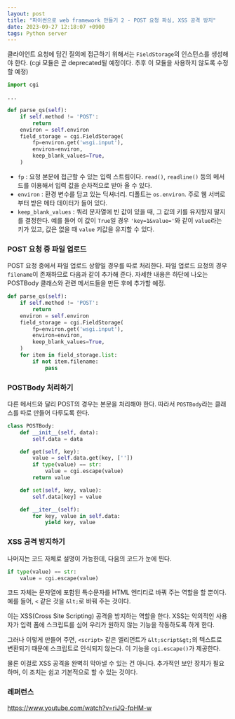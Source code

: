 ```yaml
---
layout: post
title: "파이썬으로 web framework 만들기 2 - POST 요청 파싱, XSS 공격 방지"
date: 2023-09-27 12:18:07 +0900
tags: Python server
---
```


클라이언트 요청에 담긴 질의에 접근하기 위해서는 `FieldStorage`의 인스턴스를 생성해야 한다. (cgi 모듈은 곧 deprecated될 예정이다. 추후 이 모듈을 사용하지 않도록 수정할 예정)

```python
import cgi

...

def parse_qs(self):
    if self.method != 'POST':
        return
    environ = self.environ
    field_storage = cgi.FieldStorage(
        fp=environ.get('wsgi.input'),
        environ=environ,
        keep_blank_values=True,
    )
```

- `fp` : 요청 본문에 접근할 수 있는 입력 스트림이다. `read()`, `readline()` 등의 메서드를 이용해서 입력 값을 순차적으로 받아 올 수 있다.
- `environ` : 환경 변수를 담고 있는 딕셔너리. 디폴트는 `os.environ`. 주로 웹 서버로부터 받은 메타 데이터가 들어 있다.
- `keep_blank_values` : 쿼리 문자열에 빈 값이 있을 때, 그 값의 키를 유지할지 말지를 결정한다. 예를 들어 이 값이 `True`일 경우 `'key=1&value='`와 같이 `value`라는 키가 있고, 값은 없을 때 `value` 키값을 유지할 수 있다.

### POST 요청 중 파일 업로드

POST 요청 중에서 파일 업로드 상황일 경우를 따로 처리한다. 파일 업로드 요청의 경우 `filename`이 존재하므로 다음과 같이 추가해 준다. 자세한 내용은 하단에 나오는 POSTBody 클래스와 관련 메서드들을 만든 후에 추가할 예정.

```python
def parse_qs(self):
    if self.method != 'POST':
        return
    environ = self.environ
    field_storage = cgi.FieldStorage(
        fp=environ.get('wsgi.input'),
        environ=environ,
        keep_blank_values=True,
    )
    for item in field_storage.list:
        if not item.filename:
            pass
```

### POSTBody 처리하기

다른 메서드와 달리 POST의 경우는 본문을 처리해야 한다. 따라서 `POSTBody`라는 클래스를 따로 만들어 다루도록 한다.

```python
class POSTBody:
    def __init__(self, data):
        self.data = data

    def get(self, key):
        value = self.data.get(key, [''])
        if type(value) == str:
            value = cgi.escape(value)
        return value

    def set(self, key, value):
        self.data[key] = value

    def __iter__(self):
        for key, value in self.data:
            yield key, value
```

### XSS 공격 방지하기

나머지는 코드 자체로 설명이 가능한데, 다음의 코드가 눈에 띈다.

```python
if type(value) == str:
    value = cgi.escape(value)
```

코드 자체는 문자열에 포함된 특수문자를 HTML 엔티티로 바꿔 주는 역할을 할 뿐이다. 예를 들어, `<` 같은 것을 `&lt;`로 바꿔 주는 것이다.

이는 XSS(Cross Site Scripting) 공격을 방지하는 역할을 한다. XSS는 악의적인 사용자가 입력 폼에 스크립트를 심어 우리가 원하지 않는 기능을 작동하도록 하게 한다.

그러나 이렇게 만들어 주면, `<script>` 같은 엘리먼트가 `&lt;script&gt;`의 텍스트로 변환되기 때문에 스크립트로 인식되지 않는다. 이 기능을 `cgi.escape()`가 제공한다.

물론 이걸로 XSS 공격을 완벽히 막아낼 수 있는 건 아니다. 추가적인 보안 장치가 필요하며, 이 조치는 쉽고 기본적으로 할 수 있는 것이다.

### 레퍼런스

https://www.youtube.com/watch?v=riJQ-fpHM-w
